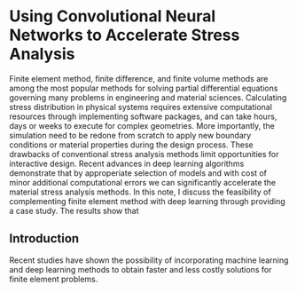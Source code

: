 # Using Convolutional Neural Networks to Accelerate Stress Analysis
Finite element method, finite difference, and finite volume methods are among the most popular methods for solving partial differential equations governing many problems in engineering and material sciences. Calculating stress distribution in physical systems requires extensive computational resources through implementing software packages, and can take hours, days or weeks to execute for complex geometries. More importantly, the simulation need to be redone from scratch to apply new boundary conditions or material properties during the design process. These drawbacks of conventional stress analysis methods limit opportunities for interactive design. Recent advances in deep learning algorithms demonstrate that by approperiate selection of models and with cost of minor additional computational errors we can significantly accelerate the material stress analysis methods. In this note, I discuss the feasibility of complementing finite element method with deep learning through providing a case study. The results show that 

## Introduction
Recent studies have shown the possibility of incorporating machine learning and deep learning methods to obtain faster and less costly solutions for finite element problems. 

